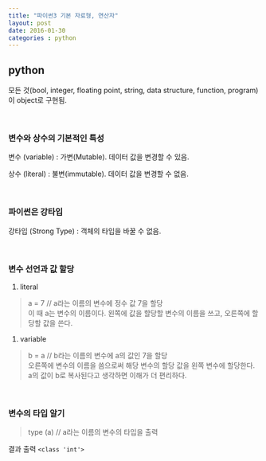 ```yaml
---
title: "파이썬3 기본 자료형, 연산자"
layout: post
date: 2016-01-30
categories : python
---
```


## python

모든 것(bool, integer, floating point, string, data structure, function, program)이 object로 구현됨.

<br>

### 변수와 상수의 기본적인 특성
변수 (variable)
: 가변(Mutable). 데이터 값을 변경할 수 있음.  
  
상수 (literal)
: 불변(immutable). 데이터 값을 변경할 수 없음.
  
<br>

### 파이썬은 강타입
강타입 (Strong Type) : 객체의 타입을 바꿀 수 없음.
  
<br>  

### 변수 선언과 값 할당

1. literal  

> a = 7	// a라는 이름의 변수에 정수 값 7을 할당  
이 때 a는 변수의 이름이다. 왼쪽에 값을 할당할 변수의 이름을 쓰고, 오른쪽에 할당할 값을 쓴다.

1. variable  

> b = a	// b라는 이름의 변수에 a의 값인 7을 할당  
오른쪽에 변수의 이름을 씀으로써 해당 변수의 할당 값을 왼쪽 변수에 할당한다.
a의 값이 b로 복사된다고 생각하면 이해가 더 편리하다.
  
<br>  

### 변수의 타입 알기

> type (a)	// a라는 이름의 변수의 타입을 출력  

결과 출력
`<class 'int'>`  
  
